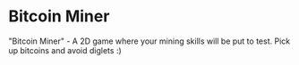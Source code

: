 # Bitcoin Miner
"Bitcoin Miner" - A 2D game where your mining skills will be put to test. Pick up bitcoins and avoid diglets :)
